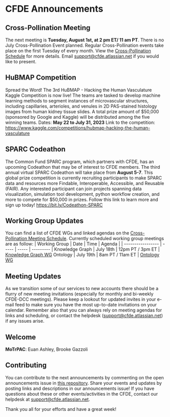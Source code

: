 # CFDE Announcements

## Cross-Pollination Meeting
The next meeting is **Tuesday, August 1st, at 2 pm ET/ 11 am PT**.  There is no July Cross-Pollination Event planned. Regular Cross-Pollination events take place on the first Tuesday of every month. View the [Cross-Pollination Schedule](https://docs.google.com/spreadsheets/d/1hQAeOLkivUZZnwZ_KxfGw3neezMaWbrPk9nnFiKfQGA/edit?usp=sharing) for more details. Email [support@cfde.atlassian.net](mailto:support@cfde.atlassian.net) if you would like to present.

## HuBMAP Competition
Spread the Word! The 3rd HuBMAP - Hacking the Human Vasculature Kaggle Competition is now live! The teams are tasked to develop machine learning methods to segment instances of microvascular structures, including capillaries, arterioles, and venules in 2D PAS-stained histology images from human kidney tissue slides. A total prize amount of $50,000 (sponsored by Google and Kaggle) will be distributed among the five winning teams.
Dates: **May 22 to July 31, 2023**
Link to the competition: https://www.kaggle.com/competitions/hubmap-hacking-the-human-vasculature

## SPARC Codeathon 
The Common Fund SPARC program, which partners with CFDE, has an upcoming Codeathon that may be of interest to CFDE members. The third annual virtual SPARC Codeathon will take place from **August 5-7**. This global prize competition is currently recruiting participants to make SPARC data and resources more Findable, Interoperable, Accessible, and Reusable (FAIR). Any interested participant can join projects spanning data visualization, simulation tool development, python workflow creation, and more to compete for $50,000 in prizes. Follow this link to learn more and sign up today! https://bit.ly/Codeathon-SPARC

## Working Group Updates
You can find a list of CFDE WGs and linked agendas on the [Cross-Pollination Meeting Schedule](https://docs.google.com/spreadsheets/d/1hQAeOLkivUZZnwZ_KxfGw3neezMaWbrPk9nnFiKfQGA/edit?usp=sharing). Currently scheduled working group meetings are as follow: 
| Working Group | Date | Time | Agenda |
| ----------------- | ----- | ----- | --------- | 
Knowledge Graph | July 18th | 12pm PT / 3pm ET | [Knowledge Graph WG](https://docs.google.com/document/d/1WvpkLxWPW0XxZsam6jEJeEUQr2sQ0EWC/edit?usp=sharing&ouid=111367545760360703840&rtpof=true&sd=true)
Ontology | July 19th  | 8am PT / 11am ET | [Ontology WG](https://docs.google.com/document/d/1VoHHBeWfol6XNJa3kzOnOFuTaIrcLYbqKYQcOnj1oh4/edit?usp=sharing)

## Meeting Updates
As we transition some of our services to new accounts there should be a flurry of new meeting invitations (especially for monthly and bi-weekly CFDE-DCC meetings). Please keep a lookout for updated invites in your e-mail feed to make sure you have the most up-to-date invitations on your calendar. Remember also that you can always rely on meeting agendas for links and scheduling, or contact the helpdesk (support@cfde.atlassian.net) if any issues arise.

## Welcome
**MoTrPAC**: Euan Ashley, Brooke Gazzoli

## Contributing
You can contribute to the next announcements by commenting on the open announcements issue in [this repository](https://github.com/nih-cfde/announcements/issues). Share your events and updates by posting links and descriptions in our announcements issue! If you have questions about these or other events/activities in the CFDE, contact our helpdesk at [support@cfde.atlassian.net](mailto:support@cfde.atlassian.net).

Thank you all for your efforts and have a great week!
